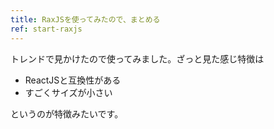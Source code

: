 ```yaml
---
title: RaxJSを使ってみたので、まとめる
ref: start-raxjs
---
```


トレンドで見かけたので使ってみました。ざっと見た感じ特徴は

- ReactJSと互換性がある
- すごくサイズが小さい

というのが特徴みたいです。

<!-- break -->
